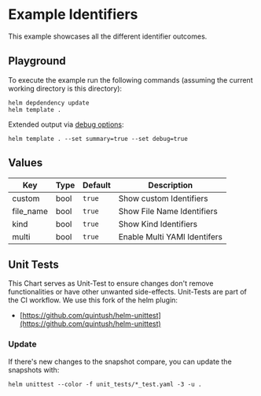 # Example Identifiers

This example showcases all the different identifier outcomes.

## Playground

To execute the example run the following commands (assuming the current working directory is this directory):

```
helm depdendency update
helm template .
```

Extended output via [debug options](https://helmize.dev/documentation/debug/):

```
helm template . --set summary=true --set debug=true
```

## Values

| Key | Type | Default | Description |
|-----|------|---------|-------------|
| custom | bool | `true` | Show custom Identifiers |
| file_name | bool | `true` | Show File Name Identifiers |
| kind | bool | `true` | Show Kind Identifiers |
| multi | bool | `true` | Enable Multi YAMl Identifers |

## Unit Tests

This Chart serves as Unit-Test to ensure changes don't remove functionalities or have other unwanted side-effects. Unit-Tests are part of the CI workflow. We use this fork of the helm plugin:

  * [https://github.com/quintush/helm-unittest](https://github.com/quintush/helm-unittest)

### Update

If there's new changes to the snapshot compare, you can update the snapshots with:

```
helm unittest --color -f unit_tests/*_test.yaml -3 -u .
```